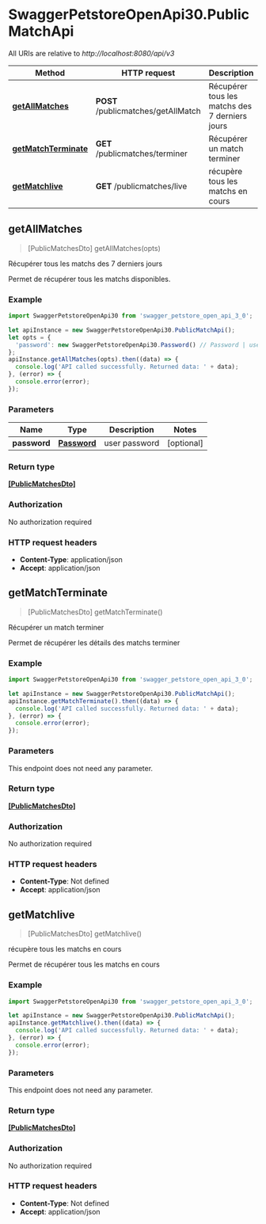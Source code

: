 # SwaggerPetstoreOpenApi30.PublicMatchApi

All URIs are relative to *http://localhost:8080/api/v3*

Method | HTTP request | Description
------------- | ------------- | -------------
[**getAllMatches**](PublicMatchApi.md#getAllMatches) | **POST** /publicmatches/getAllMatch | Récupérer tous les matchs des 7 derniers jours
[**getMatchTerminate**](PublicMatchApi.md#getMatchTerminate) | **GET** /publicmatches/terminer | Récupérer un match terminer
[**getMatchlive**](PublicMatchApi.md#getMatchlive) | **GET** /publicmatches/live | récupère tous les matchs en cours



## getAllMatches

> [PublicMatchesDto] getAllMatches(opts)

Récupérer tous les matchs des 7 derniers jours

Permet de récupérer tous les matchs disponibles.

### Example

```javascript
import SwaggerPetstoreOpenApi30 from 'swagger_petstore_open_api_3_0';

let apiInstance = new SwaggerPetstoreOpenApi30.PublicMatchApi();
let opts = {
  'password': new SwaggerPetstoreOpenApi30.Password() // Password | user password
};
apiInstance.getAllMatches(opts).then((data) => {
  console.log('API called successfully. Returned data: ' + data);
}, (error) => {
  console.error(error);
});

```

### Parameters


Name | Type | Description  | Notes
------------- | ------------- | ------------- | -------------
 **password** | [**Password**](Password.md)| user password | [optional] 

### Return type

[**[PublicMatchesDto]**](PublicMatchesDto.md)

### Authorization

No authorization required

### HTTP request headers

- **Content-Type**: application/json
- **Accept**: application/json


## getMatchTerminate

> [PublicMatchesDto] getMatchTerminate()

Récupérer un match terminer

Permet de récupérer les détails des matchs terminer

### Example

```javascript
import SwaggerPetstoreOpenApi30 from 'swagger_petstore_open_api_3_0';

let apiInstance = new SwaggerPetstoreOpenApi30.PublicMatchApi();
apiInstance.getMatchTerminate().then((data) => {
  console.log('API called successfully. Returned data: ' + data);
}, (error) => {
  console.error(error);
});

```

### Parameters

This endpoint does not need any parameter.

### Return type

[**[PublicMatchesDto]**](PublicMatchesDto.md)

### Authorization

No authorization required

### HTTP request headers

- **Content-Type**: Not defined
- **Accept**: application/json


## getMatchlive

> [PublicMatchesDto] getMatchlive()

récupère tous les matchs en cours

Permet de récupérer tous les matchs en cours

### Example

```javascript
import SwaggerPetstoreOpenApi30 from 'swagger_petstore_open_api_3_0';

let apiInstance = new SwaggerPetstoreOpenApi30.PublicMatchApi();
apiInstance.getMatchlive().then((data) => {
  console.log('API called successfully. Returned data: ' + data);
}, (error) => {
  console.error(error);
});

```

### Parameters

This endpoint does not need any parameter.

### Return type

[**[PublicMatchesDto]**](PublicMatchesDto.md)

### Authorization

No authorization required

### HTTP request headers

- **Content-Type**: Not defined
- **Accept**: application/json

